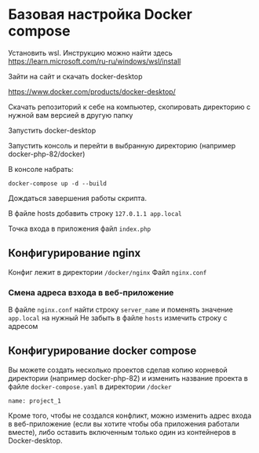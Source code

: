 # Базовая настройка Docker compose

Установить wsl. Инструкцию можно найти здесь https://learn.microsoft.com/ru-ru/windows/wsl/install

Зайти на сайт и скачать docker-desktop 

https://www.docker.com/products/docker-desktop/

Скачать репозиторий к себе на компьютер, скопировать директорию с нужной вам версией в другую папку

Запустить docker-desktop

Запустить консоль и перейти в выбранную директорию (например docker-php-82/docker)

В консоле набрать:

```docker-compose up -d --build```

Дождаться завершения работы скрипта.

В файле hosts добавить строку
```127.0.1.1 app.local```

Точка входа в приложения файл ```index.php```

## Конфигурирование nginx

Конфиг лежит в директории ```/docker/nginx```
Файл ```nginx.conf```

### Смена адреса взхода в веб-приложение
В файле ```nginx.conf``` найти строку ```server_name``` и поменять значение ```app.local``` на нужный
Не забыть в файле ```hosts``` измечить строку с адресом


## Конфигурирование docker compose

Вы можете создать несколько проектов сделав копию корневой директории (например docker-php-82)
и изменить название проекта в файле ```docker-compose.yaml``` в директории ```/docker```

```name: project_1```

Кроме того, чтобы не создался конфликт, можно изменить адрес входа в веб-приложение (если вы хотите чтобы оба приложения работали вместе), либо оставить включенным только один из контейнеров в Docker-desktop.







